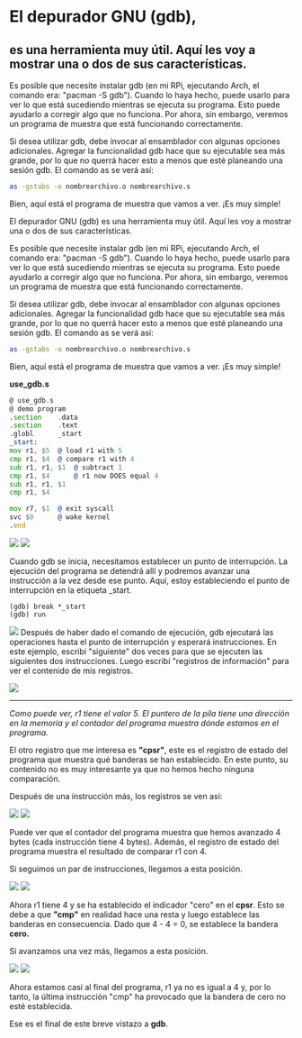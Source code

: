 # El depurador GNU (gdb),
## es una herramienta muy útil. Aquí les voy a mostrar una o dos de sus características.

Es posible que necesite instalar gdb (en mi RPi, ejecutando Arch, el comando era: "pacman -S gdb"). Cuando lo haya hecho, puede usarlo para ver lo que está sucediendo mientras se ejecuta su programa. Esto puede ayudarlo a corregir algo que no funciona. Por ahora, sin embargo, veremos un programa de muestra que está funcionando correctamente.

Si desea utilizar gdb, debe invocar al ensamblador con algunas opciones adicionales. Agregar la funcionalidad gdb hace que su ejecutable sea más grande, por lo que no querrá hacer esto a menos que esté planeando una sesión gdb. El comando as se verá así:

```bash
as -gstabs -o nombrearchivo.o nombrearchivo.s
```

Bien, aquí está el programa de muestra que vamos a ver. ¡Es muy simple!


El depurador GNU (gdb) es una herramienta muy útil. Aquí les voy a mostrar una o dos de sus características.

Es posible que necesite instalar gdb (en mi RPi, ejecutando Arch, el comando era: "pacman -S gdb"). Cuando lo haya hecho, puede usarlo para ver lo que está sucediendo mientras se ejecuta su programa. Esto puede ayudarlo a corregir algo que no funciona. Por ahora, sin embargo, veremos un programa de muestra que está funcionando correctamente.

Si desea utilizar gdb, debe invocar al ensamblador con algunas opciones adicionales. Agregar la funcionalidad gdb hace que su ejecutable sea más grande, por lo que no querrá hacer esto a menos que esté planeando una sesión gdb. El comando as se verá así:

```bash
as -gstabs -o nombrearchivo.o nombrearchivo.s
```

Bien, aquí está el programa de muestra que vamos a ver. ¡Es muy simple!

**use_gdb.s**
```asm
@ use_gdb.s
@ demo program
.section	.data
.section	.text
.globl		_start
_start:
mov r1, $5	@ load r1 with 5
cmp r1, $4	@ compare r1 with 4
sub r1, r1, $1	@ subtract 1 
cmp r1, $4      @ r1 now DOES equal 4
sub r1, r1, $1
cmp r1, $4

mov r7, $1	@ exit syscall
svc $0		@ wake kernel
.end
```

![](imagenes/gdb1.png)
![](imagenes/dgb1.png)

Cuando gdb se inicia, necesitamos establecer un punto de interrupción. La ejecución del programa se detendrá allí y podremos avanzar una instrucción a la vez desde ese punto. Aquí, estoy estableciendo el punto de interrupción en la etiqueta _start.

```
(gdb) break *_start
(gdb) run
```
![](imagenes/dgb2.png)
Después de haber dado el comando de ejecución, gdb ejecutará las operaciones hasta el punto de interrupción y esperará instrucciones. En este ejemplo, escribí "siguiente" dos veces para que se ejecuten las siguientes dos instrucciones. Luego escribí "registros de información" para ver el contenido de mis registros.

![](imagenes/gdb2.png)

---


_Como puede ver, r1 tiene el valor 5. El puntero de la pila tiene una dirección en la memoria y el contador del programa muestra dónde estamos en el programa._

El otro registro que me interesa es **"cpsr"**, este es el registro de estado del programa que muestra qué banderas se han establecido. En este punto, su contenido no es muy interesante ya que no hemos hecho ninguna comparación.

Después de una instrucción más, los registros se ven así:

![](imagenes/gdb3.png)
![](imagenes/dgb3.png)

Puede ver que el contador del programa muestra que hemos avanzado 4 bytes (cada instrucción tiene 4 bytes). Además, el registro de estado del programa muestra el resultado de comparar r1 con 4.

Si seguimos un par de instrucciones, llegamos a esta posición.


![](imagenes/gdb4.png)
![](imagenes/dgb5.png)

Ahora r1 tiene 4 y se ha establecido el indicador "cero" en el **cpsr**. Esto se debe a que **"cmp"** en realidad hace una resta y luego establece las banderas en consecuencia. Dado que 4 - 4 = 0, se establece la bandera __cero.__

Si avanzamos una vez más, llegamos a esta posición.


![](imagenes/gdb5.png)
![](imagenes/dgb6.png)

Ahora estamos casi al final del programa, r1 ya no es igual a 4 y, por lo tanto, la última instrucción "cmp" ha provocado que la bandera de cero no esté establecida.

Ese es el final de este breve vistazo a **gdb**.

